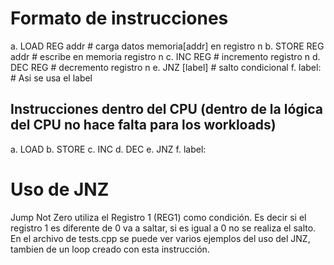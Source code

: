 # Formato de instrucciones

a. LOAD REG<n> addr # carga datos memoria[addr] en registro n
b. STORE REG<n> addr # escribe en memoria registro n
c. INC REG<n> # incremento registro n
d. DEC REG<n> # decremento registro n
e. JNZ [label] # salto condicional
f. label: # Asi se usa el label

## Instrucciones dentro del CPU (dentro de la lógica del CPU no hace falta para los workloads)

a. LOAD <n>
b. STORE <n>
c. INC <n>
d. DEC <n>
e. JNZ <pc donde se ubica el label>
f. label:

# Uso de JNZ

Jump Not Zero utiliza el Registro 1 (REG1) como condición. Es decir si el registro 1 es diferente de 0 va a saltar, si es igual a 0 no se realiza el salto. En el archivo de tests.cpp se puede ver varios ejemplos del uso del JNZ, tambien de un loop creado con esta instrucción.
